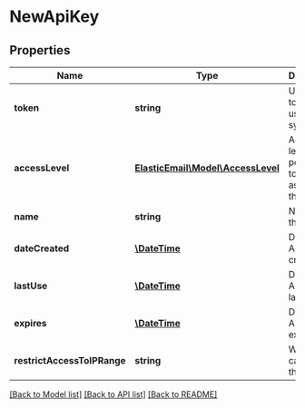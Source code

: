 # NewApiKey

## Properties
Name | Type | Description | Notes
------------ | ------------- | ------------- | -------------
**token** | **string** | Unique token to be used in the system | [optional] 
**accessLevel** | [**ElasticEmail\Model\AccessLevel**](AccessLevel.md) | Access level or permission to be assigned to this ApiKey. | [optional] 
**name** | **string** | Name of the ApiKey. | [optional] 
**dateCreated** | [**\DateTime**](\DateTime.md) | Date this ApiKey was created. | [optional] 
**lastUse** | [**\DateTime**](\DateTime.md) | Date this ApiKey was last used. | [optional] 
**expires** | [**\DateTime**](\DateTime.md) | Date this ApiKey expires. | [optional] 
**restrictAccessToIPRange** | **string** | Which IPs can use this ApiKey | [optional] 

[[Back to Model list]](../README.md#documentation-for-models) [[Back to API list]](../README.md#documentation-for-api-endpoints) [[Back to README]](../README.md)


